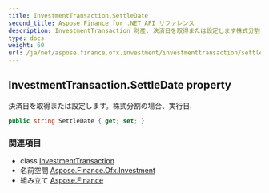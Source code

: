 ```yaml
---
title: InvestmentTransaction.SettleDate
second_title: Aspose.Finance for .NET API リファレンス
description: InvestmentTransaction 財産. 決済日を取得または設定します株式分割の場合実行日.
type: docs
weight: 60
url: /ja/net/aspose.finance.ofx.investment/investmenttransaction/settledate/
---
```

## InvestmentTransaction.SettleDate property

決済日を取得または設定します。株式分割の場合、実行日.

```csharp
public string SettleDate { get; set; }
```

### 関連項目

* class [InvestmentTransaction](../)
* 名前空間 [Aspose.Finance.Ofx.Investment](../../investmenttransaction/)
* 組み立て [Aspose.Finance](../../../)


